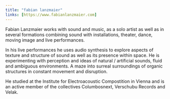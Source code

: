 ```yaml
---
title: "fabian lanzmaier"
links: [https://www.fabianlanzmaier.com]
---
```

Fabian Lanzmaier works with sound and music, as a solo artist as well as in several formations combining sound with installations, theater, dance, moving image and live performances.

In his live performances he uses audio synthesis to explore aspects of texture and structure of sound as well as its presence within space. He is experimenting with perception and ideas of natural / artificial sounds, fluid and ambiguous environments. A maze into surreal surroundings of organic structures in constant movement and disruption.

He studied at the Institute for Electroacoustic Compostition in Vienna and is an active member of the collectives Columbosnext, Verschubu Records and Velak.

